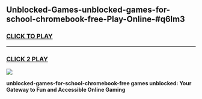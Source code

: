 
## Unblocked-Games-unblocked-games-for-school-chromebook-free-Play-Online-#q6lm3
<h3>
<a href="https://premium.freeplayer.one?title=unblocked-games-for-school-chromebook-free&ref=27F">CLICK TO PLAY</a></h3>
<hr>

<h3>
<a href="https://premium.freeplayer.one?title=unblocked-games-for-school-chromebook-free&ref=27F">CLICK 2 PLAY</a>
  
</h3>

<a href="https://premium.freeplayer.one?title=unblocked-games-for-school-chromebook-free&ref=27F"><img src="https://clearcache.store/games.png"></a>


**unblocked-games-for-school-chromebook-free games unblocked: Your Gateway to Fun and Accessible Online Gaming**
